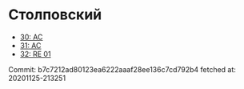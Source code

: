 # Столповский
- [30: AC](30.md)
- [31: AC](31.md)
- [32: RE 01](32.md)

Commit: b7c7212ad80123ea6222aaaf28ee136c7cd792b4
 fetched at: 20201125-213251
